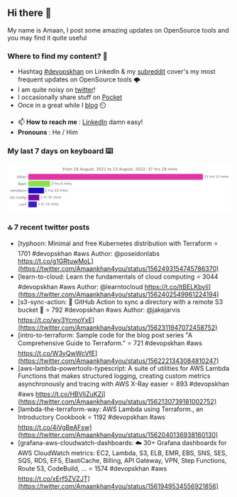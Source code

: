 <!--- [![Hits](https://hits.seeyoufarm.com/api/count/incr/badge.svg?url=https%3A%2F%2Fgithub.com%2Fakhan4u%2Fhit-counter&count_bg=%2379C83D&title_bg=%23555555&icon=&icon_color=%23E7E7E7&title=visits&edge_flat=false)](https://hits.seeyoufarm.com) --->

## Hi there 👋

My name is Amaan, I post some amazing updates on OpenSource tools and you may find it quite useful

### Where to find my content? 🤔

* Hashtag [#devopskhan](https://www.linkedin.com/feed/hashtag/devopskhan/) on LinkedIn & my [subreddit](https://www.reddit.com/r/devopskhan/) cover's my most frequent updates on OpenSource tools 🌩️
* I am quite noisy on [twitter](https://twitter.com/Amaankhan4you)!
* I occasionally share stuff on [Pocket](https://getpocket.com/@ej6g8d1dp2829A16a9Tf5d4T6bAMp3d8791rejDe86yem3bm4e14ex4fT4dluk29)
* Once in a great while I [blog](https://linuxparrot.com/) ⏲️


- 📫 **How to reach me** : [LinkedIn](https://www.linkedin.com/in/amaan-khan-linux-ninja) damn easy!
- **Pronouns** : He / Him

### My last 7 days on keyboard ⌨️

<img src="https://github.com/akhan4u/akhan4u/blob/main/images/stat.svg" alt="Amaan's Wakatime Activity!"/>

### 🔝 7 recent twitter posts
<!-- DEVDOJO:START -->
- [typhoon: Minimal and free Kubernetes distribution with Terraform
⭐️ 1701
#devopskhan #aws
Author: @poseidonlabs
https://t.co/g1GRtuwMoL](https://twitter.com/Amaankhan4you/status/1562493154745786370)
- [learn-to-cloud: Learn the fundamentals of cloud computing
⭐️ 3044
#devopskhan #aws
Author: @learntocloud
https://t.co/ltBELKbvIi](https://twitter.com/Amaankhan4you/status/1562402549961224194)
- [s3-sync-action: 🔄 GitHub Action to sync a directory with a remote S3 bucket 🧺
⭐️ 792
#devopskhan #aws
Author: @jakejarvis
https://t.co/wy3YcmoYxE](https://twitter.com/Amaankhan4you/status/1562311947072458752)
- [intro-to-terraform: Sample code for the blog post series &quot;A Comprehensive Guide to Terraform.&quot;
⭐️ 721
#devopskhan #aws
https://t.co/W3yQwWcVfE](https://twitter.com/Amaankhan4you/status/1562221343084810247)
- [aws-lambda-powertools-typescript: A suite of utilities for AWS Lambda Functions that makes structured logging, creating custom metrics asynchronously and tracing with AWS X-Ray easier
⭐️ 893
#devopskhan #aws
https://t.co/HBVliZuKZj](https://twitter.com/Amaankhan4you/status/1562130739181002752)
- [lambda-the-terraform-way: AWS Lambda using Terraform., an Introductory Cookbook
⭐️ 1192
#devopskhan #aws
https://t.co/4iVgBeAFsw](https://twitter.com/Amaankhan4you/status/1562040136938160130)
- [grafana-aws-cloudwatch-dashboards: :cloud: 30+ Grafana dashboards for AWS CloudWatch metrics: EC2, Lambda, S3, ELB, EMR, EBS, SNS, SES, SQS, RDS, EFS, ElastiCache, Billing, API Gateway, VPN, Step Functions, Route 53, CodeBuild, ...
⭐️ 1574
#devopskhan #aws
https://t.co/xErf5ZVZJT](https://twitter.com/Amaankhan4you/status/1561949534556921856)
<!-- DEVDOJO:END -->

<!-- ![Amaan's GitHub stats](https://github-readme-stats.vercel.app/api?username=akhan4u&count_private=true&show_icons=true&hide=contribs) -->
